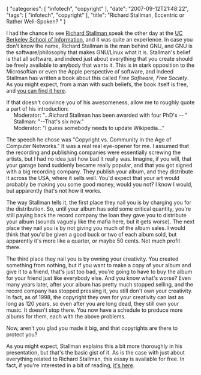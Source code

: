 {
    "categories": [
        "infotech", 
        "copyright"
    ], 
    "date": "2007-09-12T21:48:22", 
    "tags": [
        "infotech", 
        "copyright"
    ], 
    "title": "Richard Stallman, Eccentric or Rather Well-Spoken? "
}

<p>
I had the chance to see <a href="http://en.wikipedia.org/wiki/Richard_Stallman" target="_blank" title="Wikipedia Link">Richard Stallman </a>speak the other day at the <a href="http://ischool.berkeley.edu" target="_blank" title="ischool.berkeley.edu">UC Berkeley School of Information</a>, and it was quite an experience. In case you don't know the name, Richard Stallman is the man behind GNU, and GNU is the software/philosophy that makes GNU/Linux what it is. Stallman's belief is that all software, and indeed just about everything that you create should be freely available to anybody that wants it. This is in stark opposition to the Microsoftian or even the Apple perspective of software, and indeed Stallman has written a book about this called <em>Free Software, Free Society</em>. As you might expect, from a man with such beliefs, the book itself is free, and <a href="http://www.gnu.org/philosophy/fsfs/rms-essays.pdf" target="_blank">you can find it here</a>.  
</p>
<p>
If that doesn't convince you of his awesomeness, allow me to roughly quote a part of his introduction:<br />
&nbsp;&nbsp;&nbsp;&nbsp;&nbsp;Moderator: &quot;...Richard Stallman has been awarded with four PhD's -- &quot;<br />
&nbsp;&nbsp;&nbsp;&nbsp;&nbsp;Stallman: &quot;--That's six now.&quot;<br />
&nbsp;&nbsp;&nbsp;&nbsp;&nbsp;Moderator: &quot;I guess somebody needs to update Wikipedia...&quot;
</p>
<p>
The speech he chose was &quot;Copyright vs. Community in the Age of Computer Networks.&quot; It was a real real eye-opener for me. I assumed that the recording and publishing companies were essentially screwing the artists, but I had no idea just how bad it really was. Imagine, if you will, that your garage band suddenly became really popular, and that you got signed with a big recording company. They publish your album, and they distribute it across the USA, where it sells well. You'd expect that your art would probably be making you some good money, would you not? I know I would, but apparently that's not how it works. 
</p>
<p>
The way Stallman tells it, the first place they nail you is by charging you for the distribution. So, until your album has sold some critical quantity, you're still paying back the record company the loan they gave you to distribute your album (sounds vaguely like the mafia here, but it gets worse). The next place they nail you is by not giving you much of the album sales. I would think that you'd be given a good buck or two of each album sold, but apparently it's more like a quarter, or maybe 50 cents. Not much profit there.
</p>
<p>
The third place they nail you is by owning your creativity. You created something from nothing, but if you want to make a copy of your album and give it to a friend, that's just too bad, you're going to have to buy the album for your friend just like everybody else. And you know what's worse? Even many years later, after your album has pretty much stopped selling, and the record company has stopped pressing it, you still don't own your creativity. In fact, as of 1998, the copyright they own for your creativity can last as long as 120 years, so even after you are long dead, they still own your music. It doesn't stop there. You now have a schedule to produce more albums for them, each with the above problems.
</p>
<p>
Now, aren't you glad you made it big, and that copyrights are there to protect you? 
</p>
<p>
As you might expect, Stallman explains this a bit more thoroughly in his presentation, but that's the basic gist of it. As is the case with just about everything related to Richard Stallman, this essay is available for free. In fact, if you're interested in a bit of reading, <a href="http://www.gnu.org/philosophy/copyright-and-globalization.html" target="_blank">it's here</a>.
</p>
<!--break-->
